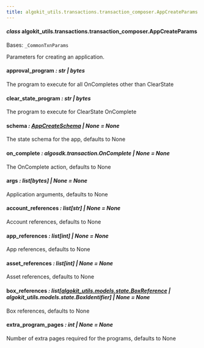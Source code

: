 ```yaml
---
title: algokit_utils.transactions.transaction_composer.AppCreateParams
---
```


#### _class_ algokit_utils.transactions.transaction_composer.AppCreateParams

Bases: `_CommonTxnParams`

Parameters for creating an application.

#### approval_program _: str | bytes_

The program to execute for all OnCompletes other than ClearState

#### clear_state_program _: str | bytes_

The program to execute for ClearState OnComplete

#### schema _: [AppCreateSchema](#algokit_utils.transactions.transaction_composer.AppCreateSchema) | None_ _= None_

The state schema for the app, defaults to None

#### on_complete _: algosdk.transaction.OnComplete | None_ _= None_

The OnComplete action, defaults to None

#### args _: list[bytes] | None_ _= None_

Application arguments, defaults to None

#### account_references _: list[str] | None_ _= None_

Account references, defaults to None

#### app_references _: list[int] | None_ _= None_

App references, defaults to None

#### asset_references _: list[int] | None_ _= None_

Asset references, defaults to None

#### box_references _: list[[algokit_utils.models.state.BoxReference](/reference/algokit-utils-py/api/models/state/boxreference/#algokit_utils.models.state.BoxReference) | algokit_utils.models.state.BoxIdentifier] | None_ _= None_

Box references, defaults to None

#### extra_program_pages _: int | None_ _= None_

Number of extra pages required for the programs, defaults to None
